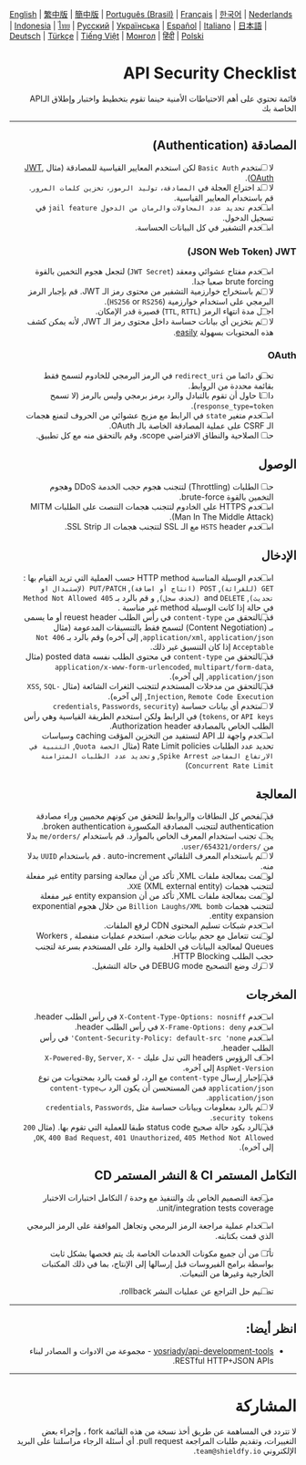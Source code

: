 [English](./README.md) | [繁中版](./README-tw.md) | [簡中版](./README-zh.md) | [Português (Brasil)](./README-pt_BR.md) | [Français](./README-fr.md) | [한국어](./README-ko.md) | [Nederlands](./README-nl.md) | [Indonesia](./README-id.md) | [ไทย](./README-th.md) | [Русский](./README-ru.md) | [Українська](./README-uk.md) | [Español](./README-es.md) | [Italiano](./README-it.md) | [日本語](./README-ja.md) | [Deutsch](./README-de.md) | [Türkçe](./README-tr.md) | [Tiếng Việt](./README-vi.md) | [Монгол](./README-mn.md) | [हिंदी](./README-hi.md) | [Polski](./README-pl.md)
<div dir="rtl">

# API Security Checklist
قائمة تحتوي على أهم الاحتياطات الأمنية حينما تقوم بتخطيط واختبار وإطلاق الـAPI الخاصة بك


---

## المصادقة (Authentication)
- [ ] لا تستخدم `Basic Auth` لكن استخدم المعايير القياسية للمصادقة (مثال [JWT](https://jwt.io/), [OAuth](https://oauth.net/)).
- [ ] لا تعد اختراع العجلة في `المصادقة`، `توليد الرموز`، `تخزين كلمات المرور`. قم باستخدام المعايير القياسية.
- [ ] استخدم `تحديد عدد المحاولات` و`الرمان من الدخول jail feature` في تسجيل الدخول.
- [ ] استخدم التشفير في كل البيانات الحساسة.

### JSON Web Token) JWT)
- [ ] استخدم مفتاح عشوائي ومعقد (`JWT Secret`) لتجعل هجوم التخمين بالقوة brute forcing صعبا جدا.
- [ ] لا تقم باستخراج خوارزمية التشفير من محتوى رمز الـ JWT. قم بإجبار الرمز البرمجي على استخدام خوارزمية (`HS256` or `RS256`).
- [ ] اجعل مدة انتهاء الرمز (`TTL`, `RTTL`) قصيرة قدر الإمكان.
- [ ] لا تقم بتخزين أي بيانات حساسة داخل محتوى رمز الـ JWT, لأنه يمكن كشف هذه المحتويات بسهولة [easily](https://jwt.io/#debugger-io).

### OAuth
- [ ] تحقق دائما من  `redirect_uri` في الرمز البرمجي للخادوم لتسمح فقط بقائمة محددة من الروابط.
- [ ] دائما حاول أن تقوم بالتبادل والرد برمز برمجي وليس بالرمز (لا تسمح  `response_type=token`).
- [ ] استخدم متغير `state` في الرابط مع مزيج عشوائي من الحروف لتمنع هجمات الـ CSRF على عملية المصادقة الخاصة بالـ OAuth.
- [ ] حدد الصلاحية والنطاق الافتراضي scope، وقم بالتحقق منه مع كل تطبيق.

## الوصول
- [ ] حدد الطلبات (Throttling) لتتجنب هجوم حجب الخدمة  DDoS وهجوم التخمين بالقوة brute-force.
- [ ] استخدم HTTPS على الخادوم لتتجنب هجمات التنصت على الطلبات  MITM (Man In The Middle Attack).
- [ ] استخدم `HSTS` header مع الـ  SSL لتتجنب هجمات الـ  SSL Strip.

## الإدخال
- [ ] استخدم الوسيلة المناسبة  HTTP method حسب العملية التي تريد القيام بها : `GET (للقرائة)`, `POST (انتاج أو اضافة)`, `PUT/PATCH (لإستبدال او تحديث)`, and `DELETE (لحذف سجل)`, و قم بالرد بـ  `405 Method Not Allowed` في حالة إذا كانت الوسيلة method غير مناسبة .
- [ ] قم بالتحقق من  `content-type` في رأس الطلب reuest header أو ما يسمى بـ (Content Negotiation) لتسمح فقط بالتنسيقات المدعومة  (مثال `application/xml`, `application/json`, إلى آخره) وقم بالرد بـ  `406 Not Acceptable` إذا كان التنسيق غير ذلك.
- [ ] قم بالتحقق من  `content-type` في محتوى الطلب نفسه posted data  (مثال `application/x-www-form-urlencoded`, `multipart/form-data`, `application/json`, إلى آخره).
- [ ] قم بالتحقق من مدخلات المستخدم لتتجنب الثغرات الشائعة  (مثال `XSS`, `SQL-Injection`, `Remote Code Execution`, إلى آخره).
- [ ] لا تستخدم أي بيانات حساسة  (`credentials`, `Passwords`, `security tokens`, or `API keys`) في الرابط ولكن استخدم الطريقة القياسية وهي رأس الطلب الخاص بالمصادقة Authorization header.
- [ ] استخدم واجهة للـ API لتستفيد من التخزين المؤقت caching وسياسات تحديد عدد الطلبات Rate Limit policies (مثال `الحصة Quota`, `التنبية في الارتفاع المفاجئ Spike Arrest`, `وتحديد عدد الطلبات المتزامنة Concurrent Rate Limit`)

## المعالجة
- [ ] قم بفحص كل النطاقات والروابط للتحقق من كونهم محميين وراء مصادقة authentication لتتجنب المصادقة المكسورة broken authentication.
- [ ] يجب تجنب استخدام المعرف الخاص بالموارد. قم باستخدام   `/me/orders` بدلا من `/user/654321/orders`.
- [ ] لا تقم باستخدام المعرف التلقائي auto-increment . قم باستخدام `UUID` بدلا منه.
- [ ] لو قمت بمعالجة ملفات  XML, تأكد من أن معالجة  entity parsing غير مفعلة لتتجنب هجمات  `XXE` (XML external entity).
- [ ] لو قمت بمعالجة ملفات  XML, تأكد من أن entity expansion غير مفعلة لتتجنب هجمات `Billion Laughs/XML bomb` من خلال هجوم  exponential entity expansion.
- [ ] استخدم شبكات تسليم المحتوى CDN لرفع الملفات.
- [ ] لو كنت تتعامل مع حجم بيانات ضخم، استخدم عمليات منفصلة Workers , Queues لمعالجة البيانات في الخلفية والرد على المستخدم بسرعة لتجنب حجب الطلب HTTP Blocking.
- [ ] لا تترك وضع التصحيح DEBUG mode في حالة التشغيل.

## المخرجات
- [ ] استخدم `X-Content-Type-Options: nosniff` في رأس الطلب  header.
- [ ] استخدم `X-Frame-Options: deny`  في رأس الطلب  header.
- [ ] استخدم `Content-Security-Policy: default-src 'none'`  في رأس الطلب  header.
- [ ] احذف الرؤوس headers التي تدل عليك  - `X-Powered-By`, `Server`, `X-AspNet-Version` إلى آخره.
- [ ] قم بإجبار إرسال `content-type` مع الرد، لو قمت بالرد بمحتويات من توع  `application/json`  فمن المستحسن أن يكون الرد ب`content-type`  `application/json`.
- [ ] لا تقم بالرد بمعلومات  وبيانات حساسة مثل  `credentials`, `Passwords`, `security tokens`.
- [ ] قم بالرد بكود حالة صحيح status code طبقا للعملية التي تقوم بها. (مثال `200 OK`, `400 Bad Request`, `401 Unauthorized`, `405 Method Not Allowed`, إلى آخره).

## التكامل المستمر CI & النشر المستمر CD
- [ ] مراجعة التصميم الخاص بك والتنفيذ مع وحدة / التكامل اختبارات الاختبار unit/integration tests coverage.
- [ ] استخدام عملية مراجعة الرمز البرمجي وتجاهل الموافقة على الرمز البرمجي الذي قمت بكتابته.
- [ ] تأكد من أن جميع مكونات الخدمات الخاصة بك يتم فحصها بشكل ثابت بواسطة برامج الفيروسات قبل إرسالها إلى الإنتاج، بما في ذلك المكتبات الخارجية وغيرها من التبعيات.
- [ ] تصميم حل التراجع عن عمليات النشر rollback.


---

## انظر أيضا:
- [yosriady/api-development-tools](https://github.com/yosriady/api-development-tools) - مجموعة من الادوات و المصادر لبناء RESTful HTTP+JSON APIs.


---

# المشاركة
لا تتردد في المساهمة عن طريق أخذ نسخة من هذه القائمة fork ، وإجراء بعض التغييرات، وتقديم طلبات المراجعة pull request.  أي أسئلة الرجاء مراسلتنا على البريد الإلكتروني `team@shieldfy.io`.
</div>

